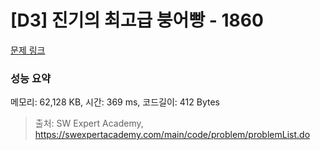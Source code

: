 # [D3] 진기의 최고급 붕어빵 - 1860 

[문제 링크](https://swexpertacademy.com/main/code/problem/problemDetail.do?contestProbId=AV5LsaaqDzYDFAXc) 

### 성능 요약

메모리: 62,128 KB, 시간: 369 ms, 코드길이: 412 Bytes



> 출처: SW Expert Academy, https://swexpertacademy.com/main/code/problem/problemList.do